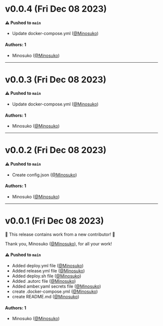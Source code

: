 # v0.0.4 (Fri Dec 08 2023)

#### ⚠️ Pushed to `main`

- Update docker-compose.yml ([@Minosuko](https://github.com/Minosuko))

#### Authors: 1

- Minosuko ([@Minosuko](https://github.com/Minosuko))

---

# v0.0.3 (Fri Dec 08 2023)

#### ⚠️ Pushed to `main`

- Update docker-compose.yml ([@Minosuko](https://github.com/Minosuko))

#### Authors: 1

- Minosuko ([@Minosuko](https://github.com/Minosuko))

---

# v0.0.2 (Fri Dec 08 2023)

#### ⚠️ Pushed to `main`

- Create config.json ([@Minosuko](https://github.com/Minosuko))

#### Authors: 1

- Minosuko ([@Minosuko](https://github.com/Minosuko))

---

# v0.0.1 (Fri Dec 08 2023)

:tada: This release contains work from a new contributor! :tada:

Thank you, Minosuko ([@Minosuko](https://github.com/Minosuko)), for all your work!

#### ⚠️ Pushed to `main`

- Added deploy.yml file ([@Minosuko](https://github.com/Minosuko))
- Added release.yml file ([@Minosuko](https://github.com/Minosuko))
- Added deploy.sh file ([@Minosuko](https://github.com/Minosuko))
- Added .autorc file ([@Minosuko](https://github.com/Minosuko))
- Added amber.yaml secrets file ([@Minosuko](https://github.com/Minosuko))
- create .docker-compose.yml ([@Minosuko](https://github.com/Minosuko))
- create README.md ([@Minosuko](https://github.com/Minosuko))

#### Authors: 1

- Minosuko ([@Minosuko](https://github.com/Minosuko))
